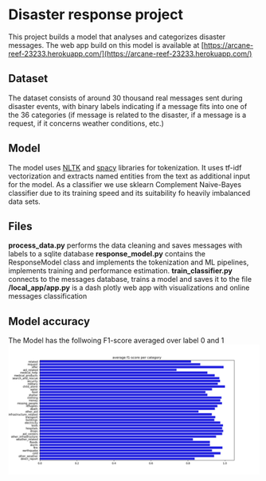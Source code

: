 # Disaster response project

This project builds a model that analyses and categorizes disaster messages. The web app build on this model is available at
[https://arcane-reef-23233.herokuapp.com/](https://arcane-reef-23233.herokuapp.com/)

## Dataset 
The dataset consists of around 30 thousand real messages sent during disaster events,
with binary labels indicating if a message fits into one of the 36 categories (if message is related to the disaster, 
if a message is a request, if it concerns weather conditions, etc.)

## Model
The model uses [NLTK](https://www.nltk.org/) and [spacy](https://spacy.io/) libraries for tokenization. It uses 
tf-idf vectorization and extracts named entities from the text as additional input for the model. As a classifier 
we use sklearn Complement Naive-Bayes classifier due to its training speed and its suitability fo heavily imbalanced
data sets.

## Files
**process_data.py** performs the data cleaning and saves messages with labels to a sqlite database
**response_model.py** contains the ResponseModel class and implements the tokenization and ML pipelines, 
implements training and performance estimation.
**train_classifier.py** connects to the messages database, trains a model and saves it to the file
**/local_app/app.py** is a dash plotly web app with visualizations and online messages classification

## Model accuracy
The Model has the follwoing F1-score averaged over label 0 and 1
![f1 barplot](https://github.com/neshitov/response/blob/master/model_f1_barplot.png)

